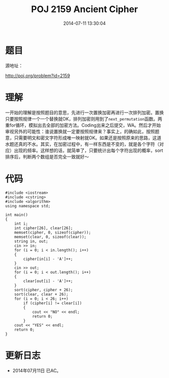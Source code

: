﻿---
title: POJ 2159 Ancient Cipher
date: 2014-07-11 13:30:04
tags: [ACM, POJ, C, 模拟, 排序]
categories: Exercise
toc: true
---
# 题目
源地址：

http://poj.org/problem?id=2159

# 理解
一开始的理解是按照题目的意思，先进行一次置换加密再进行一次排列加密。置换只要按照规律一个一个替换就OK，排列加密则用到了`next_permutation`函数。两重for循环，模拟出去全部的加密方法。Coding出来之后提交，WA。然后才开始审视另外的可能性：谁说置换就一定要按照规律来？事实上，的确如此，按照题意，只需要明文和密文字符形成唯一映射就OK。如果还是按照原来的思路，这道水题还真的不水。其实，在加密过程中，有一样东西是不变的，就是各个字符（对应）出现的频率。这样想的话，就简单了，只要统计出每个字符出现的概率，sort排序后，判断两个数组是否完全一致就好～

<!-- more -->

# 代码

```
#include <iostream>
#include <cstring>
#include <algorithm>
using namespace std;

int main()
{
    int i;
    int cipher[26], clear[26];
    memset(cipher, 0, sizeof(cipher));
    memset(clear, 0, sizeof(clear));
    string in, out;
    cin >> in;
    for (i = 0; i < in.length(); i++)
    {
        cipher[in[i] - 'A']++;
    }
    cin >> out;
    for (i = 0; i < out.length(); i++)
    {
        clear[out[i] - 'A']++;
    }
    sort(cipher, cipher + 26);
    sort(clear, clear + 26);
    for (i = 0; i < 26; i++)
        if (cipher[i] != clear[i])
        {
            cout << "NO" << endl;
            return 0;
        }
    cout << "YES" << endl;
    return 0;
}

```

# 更新日志
- 2014年07月11日 已AC。